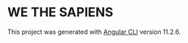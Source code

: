 # WE THE SAPIENS

This project was generated with [Angular CLI](https://github.com/angular/angular-cli) version 11.2.6.


